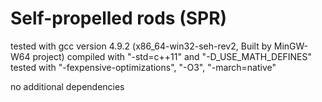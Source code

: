 # Self-propelled rods (SPR)

tested with gcc version 4.9.2 (x86_64-win32-seh-rev2, Built by MinGW-W64 project)
compiled with "-std=c++11" and "-D_USE_MATH_DEFINES"
tested with "-fexpensive-optimizations", "-O3", "-march=native"

no additional dependencies
